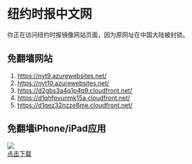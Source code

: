 <h1>纽约时报中文网</h1>
<p>你正在访问纽约时报镜像网站页面，因为原网址在中国大陆被封锁。</p>
<h2>免翻墙网站</h2>
<ol>
<li><a href="https://nyt9.azurewebsites.net/" target="1">https://nyt9.azurewebsites.net/</a></li>
<li><a href="https://nyt10.azurewebsites.net/" target="2">https://nyt10.azurewebsites.net/</a></li>
<li><a href="https://d2gbs3a4q1p4q9.cloudfront.net/" target="3">https://d2gbs3a4q1p4q9.cloudfront.net/</a></li>
<li><a href="https://d1qhfpvunmk15a.cloudfront.net/" target="4">https://d1qhfpvunmk15a.cloudfront.net/</a></li>
<li><a href="https://d1qez32nzze8me.cloudfront.net/" target="5">https://d1qez32nzze8me.cloudfront.net/</a></li>
</ol>
<h2>免翻墙iPhone/iPad应用</h2>
<p>
	<a href="https://itunes.apple.com/cn/app/niu-yue-shi-bao-zhong-wen-wang/id807498298?mt=8">
		<img src="icon175x175.jpeg" />
		<br/>点击下载
	</a>
</p>